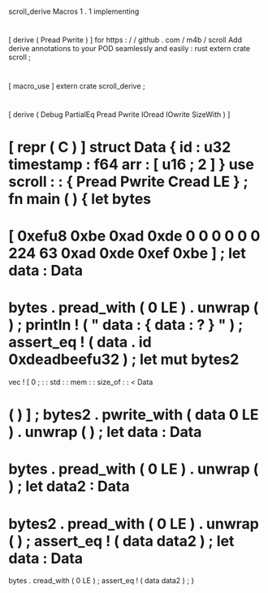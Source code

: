 #
scroll_derive
Macros
1
.
1
implementing
#
[
derive
(
Pread
Pwrite
)
]
for
https
:
/
/
github
.
com
/
m4b
/
scroll
Add
derive
annotations
to
your
POD
seamlessly
and
easily
:
rust
extern
crate
scroll
;
#
[
macro_use
]
extern
crate
scroll_derive
;
#
[
derive
(
Debug
PartialEq
Pread
Pwrite
IOread
IOwrite
SizeWith
)
]
#
[
repr
(
C
)
]
struct
Data
{
id
:
u32
timestamp
:
f64
arr
:
[
u16
;
2
]
}
use
scroll
:
:
{
Pread
Pwrite
Cread
LE
}
;
fn
main
(
)
{
let
bytes
=
[
0xefu8
0xbe
0xad
0xde
0
0
0
0
0
0
224
63
0xad
0xde
0xef
0xbe
]
;
let
data
:
Data
=
bytes
.
pread_with
(
0
LE
)
.
unwrap
(
)
;
println
!
(
"
data
:
{
data
:
?
}
"
)
;
assert_eq
!
(
data
.
id
0xdeadbeefu32
)
;
let
mut
bytes2
=
vec
!
[
0
;
:
:
std
:
:
mem
:
:
size_of
:
:
<
Data
>
(
)
]
;
bytes2
.
pwrite_with
(
data
0
LE
)
.
unwrap
(
)
;
let
data
:
Data
=
bytes
.
pread_with
(
0
LE
)
.
unwrap
(
)
;
let
data2
:
Data
=
bytes2
.
pread_with
(
0
LE
)
.
unwrap
(
)
;
assert_eq
!
(
data
data2
)
;
let
data
:
Data
=
bytes
.
cread_with
(
0
LE
)
;
assert_eq
!
(
data
data2
)
;
}
